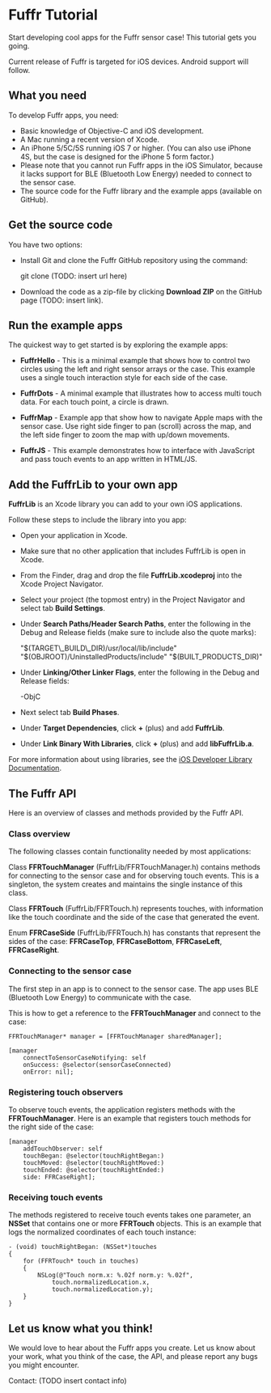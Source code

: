 # Fuffr Tutorial

Start developing cool apps for the Fuffr sensor case! This tutorial gets you going.

Current release of Fuffr is targeted for iOS devices. Android support will follow.

## What you need

To develop Fuffr apps, you need:

* Basic knowledge of Objective-C and iOS development.
* A Mac running a recent version of Xcode.
* An iPhone 5/5C/5S running iOS 7 or higher. (You can also use iPhone 4S, but the case is designed for the iPhone 5 form factor.)
* Please note that you cannot run Fuffr apps in the iOS Simulator, because it lacks support for BLE (Bluetooth Low Energy) needed to connect to the sensor case.
* The source code for the Fuffr library and the example apps (available on GitHub).

## Get the source code

You have two options:

* Install Git and clone the Fuffr GitHub repository using the command:

    git clone (TODO: insert url here)

* Download the code as a zip-file by clicking **Download ZIP** on the GitHub page (TODO: insert link).

## Run the example apps

The quickest way to get started is by exploring the example apps:

* **FuffrHello** - This is a minimal example that shows how to control two circles using the left and right sensor arrays or the case. This example uses a single touch interaction style for each side of the case.

* **FuffrDots** - A minimal example that illustrates how to access multi touch data. For each touch point, a circle is drawn.

* **FuffrMap** - Example app that show how to navigate Apple maps with the sensor case. Use right side finger to pan (scroll) across the map, and the left side finger to zoom the map with up/down movements.

* **FuffrJS** - This example demonstrates how to interface with JavaScript and pass touch events to an app written in HTML/JS.

## Add the FuffrLib to your own app

**FuffrLib** is an Xcode library you can add to your own iOS applications.

Follow these steps to include the library into you app:

* Open your application in Xcode.

* Make sure that no other application that includes FuffrLib is open in Xcode.

* From the Finder, drag and drop the file **FuffrLib.xcodeproj** into the Xcode Project Navigator.

* Select your project (the topmost entry) in the Project Navigator and select tab **Build Settings**.

* Under **Search Paths/Header Search Paths**, enter the following in the Debug and Release fields (make sure to include also the quote marks):

    "$(TARGET\_BUILD\_DIR)/usr/local/lib/include" "$(OBJROOT)/UninstalledProducts/include" "$(BUILT\_PRODUCTS\_DIR)"

* Under **Linking/Other Linker Flags**, enter the following in the Debug and Release fields:

    -ObjC

* Next select tab **Build Phases**.

* Under **Target Dependencies**, click **+** (plus) and add **FuffrLib**.

* Under **Link Binary With Libraries**, click **+** (plus) and add **libFuffrLib.a**.

For more information about using libraries, see the [iOS Developer Library Documentation](https://developer.apple.com/library/ios/technotes/iOSStaticLibraries/Articles/configuration.html#//apple_ref/doc/uid/TP40012554-CH3-SW1).

## The Fuffr API

Here is an overview of classes and methods provided by the Fuffr API.

### Class overview

The following classes contain functionality needed by most applications:

Class **FFRTouchManager** (FuffrLib/FFRTouchManager.h) contains methods for connecting to the sensor case and for observing touch events. This is a singleton, the system creates and maintains the single instance of this class.

Class **FFRTouch** (FuffrLib/FFRTouch.h) represents touches, with information like the touch coordinate and the side of the case that generated the event.

Enum **FFRCaseSide** (FuffrLib/FFRTouch.h) has constants that represent the sides of the case: **FFRCaseTop**, **FFRCaseBottom**, **FFRCaseLeft**, **FFRCaseRight**.

### Connecting to the sensor case

The first step in an app is to connect to the sensor case. The app uses BLE (Bluetooth Low Energy) to communicate with the case.

This is how to get a reference to the **FFRTouchManager** and connect to the case:

	FFRTouchManager* manager = [FFRTouchManager sharedManager];

    [manager
        connectToSensorCaseNotifying: self
        onSuccess: @selector(sensorCaseConnected)
        onError: nil];

### Registering touch observers

To observe touch events, the application registers methods with the **FFRTouchManager**. Here is an example that registers touch methods for the right side of the case:

    [manager
        addTouchObserver: self
        touchBegan: @selector(touchRightBegan:)
        touchMoved: @selector(touchRightMoved:)
        touchEnded: @selector(touchRightEnded:)
        side: FFRCaseRight];

### Receiving touch events

The methods registered to receive touch events takes one parameter, an **NSSet** that contains one or more **FFRTouch** objects. This is an example that logs the normalized coordinates of each touch instance:

    - (void) touchRightBegan: (NSSet*)touches
    {
		for (FFRTouch* touch in touches)
		{
			NSLog(@"Touch norm.x: %.02f norm.y: %.02f",
		        touch.normalizedLocation.x,
		        touch.normalizedLocation.y);
		}
    }

## Let us know what you think!

We would love to hear about the Fuffr apps you create. Let us know about your work, what you think of the case, the API, and please report any bugs you might encounter.

Contact: (TODO insert contact info)

